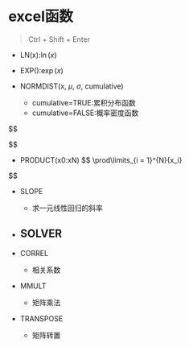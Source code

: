 

# excel函数
> Ctrl + Shift + Enter


- LN(x):$\ln(x)$


- EXP():$\exp(x)$


- NORMDIST(x, $\mu$, $\sigma$, cumulative)
    - cumulative=TRUE:累积分布函数
    - cumulative=FALSE:概率密度函数

$$


$$




- PRODUCT(x0:xN)
$$
\prod\limits_{i = 1}^{N}{x_i}

$$

- SLOPE
    - 求一元线性回归的斜率


- SOLVER
    -

- CORREL
    - 相关系数

- MMULT
    - 矩阵乘法

- TRANSPOSE
    - 矩阵转置